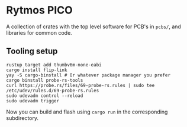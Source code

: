 # Rytmos PICO

A collection of crates with the top level software for PCB's in `pcbs/`, and libraries for common code.

## Tooling setup
```shell
rustup target add thumbv6m-none-eabi
cargo install flip-link
yay -S cargo-binstall # Or whatever package manager you prefer
cargo binstall probe-rs-tools
curl https://probe.rs/files/69-probe-rs.rules | sudo tee /etc/udev/rules.d/69-probe-rs.rules
sudo udevadm control --reload
sudo udevadm trigger
```
Now you can build and flash using `cargo run` in the corresponding subdirectory.
